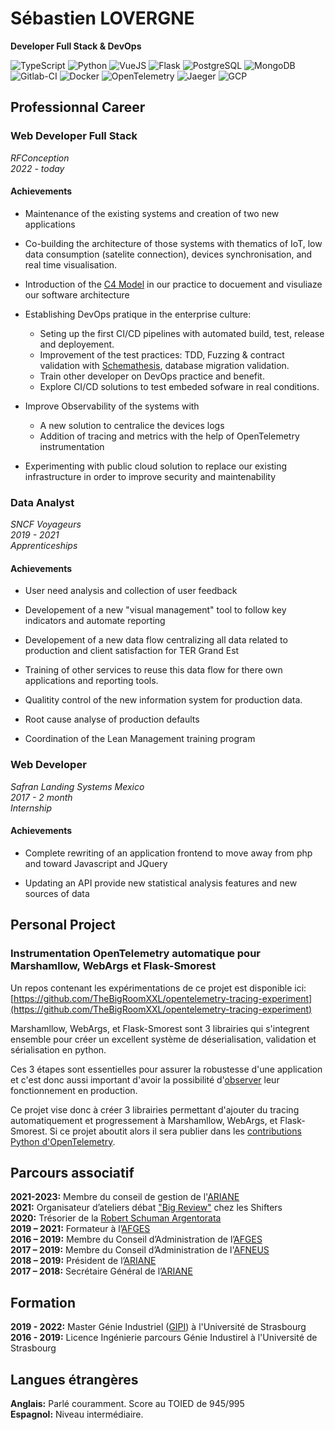 # Sébastien LOVERGNE
**Developer Full Stack & DevOps**

![TypeScript](https://img.shields.io/badge/TypeScript-blue?logo=typescript&logoColor=white)
![Python](https://img.shields.io/badge/Python-blue?logo=python&logoColor=white)
![VueJS](https://img.shields.io/badge/VueJS-mediumseagreen?logo=vuedotjs&logoColor=white)
![Flask](https://img.shields.io/badge/Flask-grey?logo=flask&logoColor=white)
![PostgreSQL](https://img.shields.io/badge/PostgreSQL-steelblue?logo=postgresql&logoColor=white)
![MongoDB](https://img.shields.io/badge/MongoDB-limegreen?logo=mongodb&logoColor=white)
![Gitlab-CI](https://img.shields.io/badge/Gitlab--CI-orange?logo=gitlab&logoColor=white)
![Docker](https://img.shields.io/badge/Docker-dodgerblue?logo=docker&logoColor=white)
![OpenTelemetry](https://img.shields.io/badge/OpenTelemetry-darkslateblue?logo=opentelemetry&logoColor=white)
![Jaeger](https://img.shields.io/badge/Jaeger-darkturquoise?logo=jaeger&logoColor=white)
![GCP](https://img.shields.io/badge/GCP-dodgerblue?logo=googlecloud&logoColor=white)

## Professionnal Career

### Web Developer Full Stack
*RFConception*  
*2022 - today*  

#### Achievements

- Maintenance of the existing systems and creation of two new applications

- Co-building the architecture of those systems with thematics of IoT, low data 
consumption (satelite connection), devices synchronisation, and real time visualisation.

- Introduction of the [C4 Model](https://c4model.com/) in our practice to docuement and
visuliaze our software architecture

- Establishing DevOps pratique in the enterprise culture:
  - Seting up the first CI/CD pipelines with automated build, test, release and deployement.
  - Improvement of the test practices: TDD, Fuzzing & contract validation with
  [Schemathesis](https://github.com/schemathesis/schemathesis), database migration validation.
  - Train other developer on DevOps practice and benefit.
  - Explore CI/CD solutions to test embeded sofware in real conditions. 

- Improve Observability of the systems with 
  - A new solution to centralice the devices logs
  - Addition of tracing and metrics with the help of OpenTelemetry instrumentation

- Experimenting with public cloud solution to replace our existing infrastructure in
order to improve security and maintenability


### Data Analyst

*SNCF Voyageurs*  
*2019 - 2021*  
*Apprenticeships*  

#### Achievements

- User need analysis and collection of user feedback

- Developement of a new "visual management" tool to follow key indicators and automate
reporting

- Developement of a new data flow centralizing all data related to production and client
satisfaction for TER Grand Est

- Training of other services to reuse this data flow for there own applications and
reporting tools. 

- Qualitity control of the new information system for production data.

- Root cause analyse of production defaults

- Coordination of the Lean Management training program


### Web Developer

*Safran Landing Systems Mexico*  
*2017 - 2 month*  
*Internship*  

#### Achievements

- Complete rewriting of an application frontend to move away from php and toward
Javascript and JQuery

- Updating an API provide new statistical analysis features and new sources of data


## Personal Project

### Instrumentation OpenTelemetry automatique pour Marshamllow, WebArgs et Flask-Smorest

Un repos contenant les expérimentations de ce projet est disponible ici:
[https://github.com/TheBigRoomXXL/opentelemetry-tracing-experiment](https://github.com/TheBigRoomXXL/opentelemetry-tracing-experiment)

Marshamllow, WebArgs, et Flask-Smorest sont 3 librairies qui s'integrent ensemble pour
créer un excellent système de déserialisation, validation et sérialisation en python.

Ces 3 étapes sont essentielles pour assurer la robustesse d'une application et c'est
donc aussi important d'avoir la possibilité d'[observer](https://docs.honeycomb.io/concepts/learning-about-observability/)
leur fonctionnement en production.

Ce projet vise donc à créer 3 librairies permettant d'ajouter du tracing automatiquement
et progressement à Marshamllow, WebArgs, et Flask-Smorest. Si ce projet aboutit alors
il sera publier dans les [contributions Python d'OpenTelemetry](https://github.com/open-telemetry/opentelemetry-python-contrib).


## Parcours associatif

**2021-2023:** Membre du conseil de gestion de l'[ARIANE](https://physique-ingenierie.unistra.fr/scolarite-vie-etudiante/amicale-des-etudiants-ariane)  
**2021:** Organisateur d’ateliers débat ["Big Review"](https://wiki.theshifters.org/index.php?title=Big_Review) chez les Shifters  
**2020:** Trésorier de la [Robert Schuman Argentorata](http://www.rsa-strasbourg.eu/)  
**2019 – 2021:** Formateur à l’[AFGES](https://afges.org/)  
**2016 – 2019:** Membre du Conseil d’Administration de l’[AFGES](https://afges.org/)  
**2017 – 2019:** Membre du Conseil d’Administration de l'[AFNEUS](https://afneus.org/)  
**2018 – 2019:** Président de l’[ARIANE](https://physique-ingenierie.unistra.fr/scolarite-vie-etudiante/amicale-des-etudiants-ariane)  
**2017 – 2018:** Secrétaire Général de l’[ARIANE](https://physique-ingenierie.unistra.fr/scolarite-vie-etudiante/amicale-des-etudiants-ariane)  

## Formation
**2019 - 2022:** Master Génie Industriel ([GIPI](https://physique-ingenierie.unistra.fr/formations/masters/genie-industriel/production-industrielle-gipi)) 
à l'Université de Strasbourg  
**2016 - 2019:** Licence Ingénierie parcours Génie Industirel à l'Université de Strasbourg  


## Langues étrangères

**Anglais:** Parlé couramment. Score au TOIED de 945/995  
**Espagnol:** Niveau intermédiaire. 